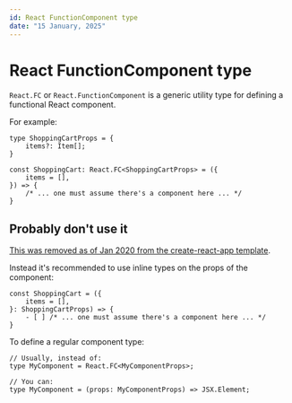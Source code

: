 ```yaml
---
id: React FunctionComponent type
date: "15 January, 2025"
---
```


# React FunctionComponent type

`React.FC` or `React.FunctionComponent` is a generic utility type for defining a functional React component.

For example:
```tsx
type ShoppingCartProps = {
    items?: Item[];
}

const ShoppingCart: React.FC<ShoppingCartProps> = ({
    items = [],
}) => {
    /* ... one must assume there's a component here ... */
}
```

## Probably don't use it

[This was removed as of Jan 2020 from the create-react-app template](https://github.com/facebook/create-react-app/pull/8177).

Instead it's recommended to use inline types on the props of the component:
```tsx
const ShoppingCart = ({
    items = [],
}: ShoppingCartProps) => {
    - [ ] /* ... one must assume there's a component here ... */
}
```

To define a regular component type:
```tsx
// Usually, instead of:
type MyComponent = React.FC<MyComponentProps>;

// You can:
type MyComponent = (props: MyComponentProps) => JSX.Element;
```
